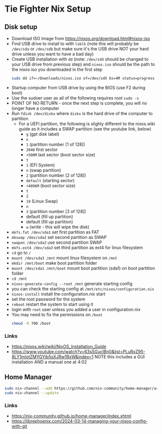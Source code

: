 # Tie Fighter Nix Setup

## Disk setup

* Download ISO Image from https://nixos.org/download.html#nixos-iso
* Find USB drive to install to with `lsblk` (note this will probably be `/dev/sda` or `/dev/sdb` but make sure it's the USB drive NOT your hard drive unless you want to have a bad day)
* Create USB installation with `dd` (note: `/dev/sdX` should be changed to your USB drive from previous step)
  and `nixos.iso` should be the path to the nixos iso you downloaded in the first step
  ```bash
  sudo dd if=~/Downloads/nixos.iso of=/dev/sdX bs=4M status=progress conv=fdatasync
  ```
* Startup computer from USB drive by using the BIOS (use F2 during boot)
* Use the sudoer user as all of the following requires root `sudo -s`
* POINT OF NO RETURN - once the next step is complete, you will no longer have a computer
* Run `fdisk /dev/diskx` where `diskx` is the hard drive of the computer to partition
  * For a UEFI partition, the following is slighly different to the nixos.wiki guide as it
    includes a SWAP partition (see the youtube link, below)
    * `g` (gpt disk label)
    * `n`
    * `1` (partition number [1 of 128])
    * `2048` first sector
    * `+500M` last sector (boot sector size)
    * `t`
    * `1` (EFI System)
    * `n` (swap partition)
    * `2` (partition number [2 of 128])
    * `default` (starting sector)
    * `+4096M` (boot sector size)
    * `t`
    * `2`
    * `19` (Linux Swap)
    * `n`
    * `3` (partition number [3 of 128])
    * default (fill up partition)
    * default (fill up partition)
    * `w` (write - this will wipe the disk)
* `mkfs.fat /dev/sda1` set first partition as FAT
* `mkswap /dev/sda2` set second partition as SWAP
* `swapon /dev/sda2` use second partition SWAP
* `mkfs.ext4 /dev/sda3` set third partition as ext4 for linux filesystem
* `cd` go to `/`
* `mount /dev/sda3 /mnt` mount linux filesystem on `/mnt`
* `mkdir /mnt/boot` make boot partition folder
* `mount /dev/sda1 /mnt/boot` mount boot partition (sda1) on boot partition folder
* `cd /mnt`
* `nixos-generate-config --root /mnt` generate starting config
* you can check the starting config at `/mnt/etc/nixos/configuration.nix`
* `nixos-install` install the configuration.nix start
* set the root password for the system
* `reboot` restart the system to start using it
* login with `root` user unless you added a user in configuration.nix
* You may need to fix the permissions on `/boot`
  ```bash
  chmod -R 700 /boot
  ```

### Links

* https://nixos.wiki/wiki/NixOS_Installation_Guide
* https://www.youtube.com/watch?v=63sSGuclBn0&list=PLuRxZ95-8LY1mlotZMYGYib5sXJRw1RxW&index=1 NOTE this includes a GUI installation AND a manual one at 4:02

## Home Manager

```bash
sudo nix-channel --add https://github.com/nix-community/home-manager/archive/master.tar.gz home-manager
sudo nix-channel --update
```

### Links

* https://nix-community.github.io/home-manager/index.xhtml
* https://librephoenix.com/2024-03-14-managing-your-nixos-config-with-git
